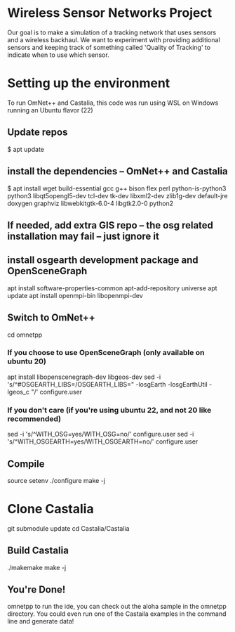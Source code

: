 # Wireless Sensor Networks Project
Our goal is to make a simulation of a tracking network that uses sensors and a wireless backhaul. We want to experiment with providing additional sensors and keeping track of something called 'Quality of Tracking' to indicate when to use which sensor.

# Setting up the environment
To run OmNet++ and Castalia, this code was run using WSL on Windows running an Ubuntu flavor (22)

## Update repos
$ apt update

## install the dependencies – OmNet++ and Castalia 
$ apt install wget build-essential gcc g++ bison flex perl python-is-python3 python3 libqt5opengl5-dev tcl-dev tk-dev libxml2-dev zlib1g-dev default-jre doxygen graphviz libwebkitgtk-6.0-4 libgtk2.0-0 python2

## If needed, add extra GIS repo – the osg related installation may fail – just ignore it
## install osgearth development package and OpenSceneGraph
apt install software-properties-common
apt-add-repository universe
apt update
apt install openmpi-bin libopenmpi-dev

## Switch to OmNet++
cd omnetpp
### If you choose to use OpenSceneGraph (only available on ubuntu 20)
apt install libopenscenegraph-dev libgeos-dev
sed -i 's/^#OSGEARTH_LIBS=/OSGEARTH_LIBS=" -losgEarth -losgEarthUtil -lgeos_c "/' configure.user
### If you don't care (if you're using ubuntu 22, and not 20 like recommended)
sed -i 's/^WITH_OSG=yes/WITH_OSG=no/' configure.user
sed -i 's/^WITH_OSGEARTH=yes/WITH_OSGEARTH=no/' configure.user
## Compile
source setenv
./configure
make -j

# Clone Castalia
git submodule update
cd Castalia/Castalia

## Build Castalia
./makemake
make -j

## You're Done!
omnetpp to run the ide, you can check out the aloha sample in the omnetpp directory. You could even run one of the Castaila examples in the command line and generate data!
